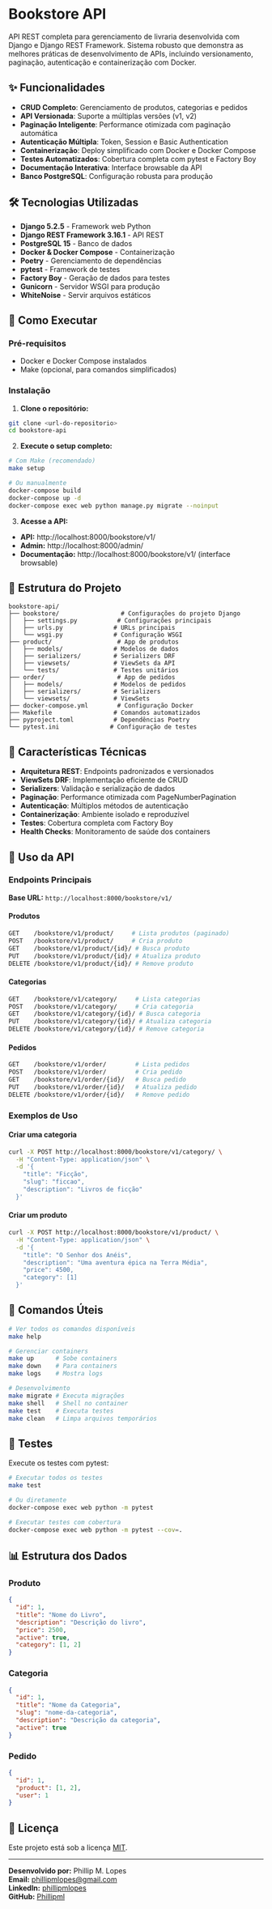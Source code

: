 # Bookstore API

API REST completa para gerenciamento de livraria desenvolvida com Django e Django REST Framework. Sistema robusto que demonstra as melhores práticas de desenvolvimento de APIs, incluindo versionamento, paginação, autenticação e containerização com Docker.

## ✨ Funcionalidades

- **CRUD Completo**: Gerenciamento de produtos, categorias e pedidos
- **API Versionada**: Suporte a múltiplas versões (v1, v2)
- **Paginação Inteligente**: Performance otimizada com paginação automática
- **Autenticação Múltipla**: Token, Session e Basic Authentication
- **Containerização**: Deploy simplificado com Docker e Docker Compose
- **Testes Automatizados**: Cobertura completa com pytest e Factory Boy
- **Documentação Interativa**: Interface browsable da API
- **Banco PostgreSQL**: Configuração robusta para produção

## 🛠️ Tecnologias Utilizadas

- **Django 5.2.5** - Framework web Python
- **Django REST Framework 3.16.1** - API REST
- **PostgreSQL 15** - Banco de dados
- **Docker & Docker Compose** - Containerização
- **Poetry** - Gerenciamento de dependências
- **pytest** - Framework de testes
- **Factory Boy** - Geração de dados para testes
- **Gunicorn** - Servidor WSGI para produção
- **WhiteNoise** - Servir arquivos estáticos

## 🚀 Como Executar

### Pré-requisitos

- Docker e Docker Compose instalados
- Make (opcional, para comandos simplificados)

### Instalação

1. **Clone o repositório:**
```bash
git clone <url-do-repositorio>
cd bookstore-api
```

2. **Execute o setup completo:**
```bash
# Com Make (recomendado)
make setup

# Ou manualmente
docker-compose build
docker-compose up -d
docker-compose exec web python manage.py migrate --noinput
```

3. **Acesse a API:**
- **API:** http://localhost:8000/bookstore/v1/
- **Admin:** http://localhost:8000/admin/
- **Documentação:** http://localhost:8000/bookstore/v1/ (interface browsable)

## 📁 Estrutura do Projeto

```
bookstore-api/
├── bookstore/                 # Configurações do projeto Django
│   ├── settings.py           # Configurações principais
│   ├── urls.py              # URLs principais
│   └── wsgi.py              # Configuração WSGI
├── product/                  # App de produtos
│   ├── models/              # Modelos de dados
│   ├── serializers/         # Serializers DRF
│   ├── viewsets/            # ViewSets da API
│   └── tests/               # Testes unitários
├── order/                    # App de pedidos
│   ├── models/              # Modelos de pedidos
│   ├── serializers/         # Serializers
│   └── viewsets/            # ViewSets
├── docker-compose.yml        # Configuração Docker
├── Makefile                 # Comandos automatizados
├── pyproject.toml           # Dependências Poetry
└── pytest.ini              # Configuração de testes
```

## 🎯 Características Técnicas

- **Arquitetura REST**: Endpoints padronizados e versionados
- **ViewSets DRF**: Implementação eficiente de CRUD
- **Serializers**: Validação e serialização de dados
- **Paginação**: Performance otimizada com PageNumberPagination
- **Autenticação**: Múltiplos métodos de autenticação
- **Containerização**: Ambiente isolado e reproduzível
- **Testes**: Cobertura completa com Factory Boy
- **Health Checks**: Monitoramento de saúde dos containers

## 📝 Uso da API

### Endpoints Principais

**Base URL:** `http://localhost:8000/bookstore/v1/`

#### Produtos
```bash
GET    /bookstore/v1/product/     # Lista produtos (paginado)
POST   /bookstore/v1/product/     # Cria produto
GET    /bookstore/v1/product/{id}/ # Busca produto
PUT    /bookstore/v1/product/{id}/ # Atualiza produto
DELETE /bookstore/v1/product/{id}/ # Remove produto
```

#### Categorias
```bash
GET    /bookstore/v1/category/     # Lista categorias
POST   /bookstore/v1/category/     # Cria categoria
GET    /bookstore/v1/category/{id}/ # Busca categoria
PUT    /bookstore/v1/category/{id}/ # Atualiza categoria
DELETE /bookstore/v1/category/{id}/ # Remove categoria
```

#### Pedidos
```bash
GET    /bookstore/v1/order/        # Lista pedidos
POST   /bookstore/v1/order/        # Cria pedido
GET    /bookstore/v1/order/{id}/   # Busca pedido
PUT    /bookstore/v1/order/{id}/   # Atualiza pedido
DELETE /bookstore/v1/order/{id}/   # Remove pedido
```

### Exemplos de Uso

#### Criar uma categoria
```bash
curl -X POST http://localhost:8000/bookstore/v1/category/ \
  -H "Content-Type: application/json" \
  -d '{
    "title": "Ficção",
    "slug": "ficcao",
    "description": "Livros de ficção"
  }'
```

#### Criar um produto
```bash
curl -X POST http://localhost:8000/bookstore/v1/product/ \
  -H "Content-Type: application/json" \
  -d '{
    "title": "O Senhor dos Anéis",
    "description": "Uma aventura épica na Terra Média",
    "price": 4500,
    "category": [1]
  }'
```

## 🔧 Comandos Úteis

```bash
# Ver todos os comandos disponíveis
make help

# Gerenciar containers
make up      # Sobe containers
make down    # Para containers
make logs    # Mostra logs

# Desenvolvimento
make migrate # Executa migrações
make shell   # Shell no container
make test    # Executa testes
make clean   # Limpa arquivos temporários
```

## 🧪 Testes

Execute os testes com pytest:

```bash
# Executar todos os testes
make test

# Ou diretamente
docker-compose exec web python -m pytest

# Executar testes com cobertura
docker-compose exec web python -m pytest --cov=.
```

## 📊 Estrutura dos Dados

### Produto
```json
{
  "id": 1,
  "title": "Nome do Livro",
  "description": "Descrição do livro",
  "price": 2500,
  "active": true,
  "category": [1, 2]
}
```

### Categoria
```json
{
  "id": 1,
  "title": "Nome da Categoria",
  "slug": "nome-da-categoria",
  "description": "Descrição da categoria",
  "active": true
}
```

### Pedido
```json
{
  "id": 1,
  "product": [1, 2],
  "user": 1
}
```

## 📄 Licença

Este projeto está sob a licença [MIT](LICENSE).

---

**Desenvolvido por:** Phillip M. Lopes  
**Email:** phillipmlopes@gmail.com  
**LinkedIn:** [phillipmlopes](https://www.linkedin.com/in/phillipmlopes/)  
**GitHub:** [Phillipml](https://github.com/Phillipml)
